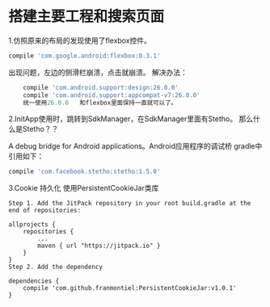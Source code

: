 # 搭建主要工程和搜索页面
1.仿照原来的布局的发现使用了flexbox控件。
```groovy
compile 'com.google.android:flexbox:0.3.1'
```


出现问题，左边的侧滑栏崩溃，点击就崩溃。
解决办法：
```groovy
    compile 'com.android.support:design:26.0.0'
    compile 'com.android.support:appcompat-v7:26.0.0'
    统一使用26.0.0   和flexbox里面保持一直就可以了。
```

2.InitApp使用时，跳转到SdkManager，在SdkManager里面有Stetho。
那么什么是Stetho？？

A debug bridge for Android applications。Android应用程序的调试桥
gradle中引用如下：
```groovy
compile 'com.facebook.stetho:stetho:1.5.0' 
```

3.Cookie 持久化
使用PersistentCookieJar类库
```
Step 1. Add the JitPack repository in your root build.gradle at the end of repositories:

allprojects {
    repositories {
        ...
        maven { url "https://jitpack.io" }
    }
}
Step 2. Add the dependency

dependencies {
    compile 'com.github.franmontiel:PersistentCookieJar:v1.0.1'
}
```
